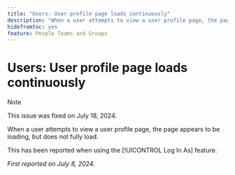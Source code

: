 ```yaml
---
title: "Users: User profile page loads continuously"
description: "When a user attempts to view a user profile page, the page appears to be loading, but does not fully load."
hidefromtoc: yes
feature: People Teams and Groups
---
```


# Users: User profile page loads continuously

>[!NOTE]
>
>This issue was fixed on July 18, 2024.

When a user attempts to view a user profile page, the page appears to be loading, but does not fully load.

This has been reported when using the [!UICONTROL Log In As] feature.

_First reported on July 8, 2024._

